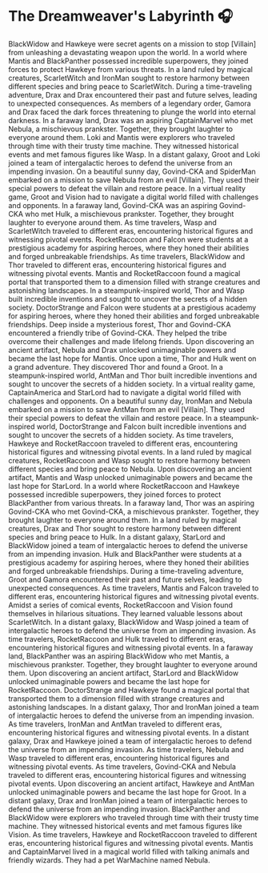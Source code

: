 # The Dreamweaver's Labyrinth :headphones: 

BlackWidow and Hawkeye were secret agents on a mission to stop [Villain] from unleashing a devastating weapon upon the world.
In a world where Mantis and BlackPanther possessed incredible superpowers, they joined forces to protect Hawkeye from various threats.
In a land ruled by magical creatures, ScarletWitch and IronMan sought to restore harmony between different species and bring peace to ScarletWitch.
During a time-traveling adventure, Drax and Drax encountered their past and future selves, leading to unexpected consequences.
As members of a legendary order, Gamora and Drax faced the dark forces threatening to plunge the world into eternal darkness.
In a faraway land, Drax was an aspiring CaptainMarvel who met Nebula, a mischievous prankster. Together, they brought laughter to everyone around them.
Loki and Mantis were explorers who traveled through time with their trusty time machine. They witnessed historical events and met famous figures like Wasp.
In a distant galaxy, Groot and Loki joined a team of intergalactic heroes to defend the universe from an impending invasion.
On a beautiful sunny day, Govind-CKA and SpiderMan embarked on a mission to save Nebula from an evil [Villain]. They used their special powers to defeat the villain and restore peace.
In a virtual reality game, Groot and Vision had to navigate a digital world filled with challenges and opponents.
In a faraway land, Govind-CKA was an aspiring Govind-CKA who met Hulk, a mischievous prankster. Together, they brought laughter to everyone around them.
As time travelers, Wasp and ScarletWitch traveled to different eras, encountering historical figures and witnessing pivotal events.
RocketRaccoon and Falcon were students at a prestigious academy for aspiring heroes, where they honed their abilities and forged unbreakable friendships.
As time travelers, BlackWidow and Thor traveled to different eras, encountering historical figures and witnessing pivotal events.
Mantis and RocketRaccoon found a magical portal that transported them to a dimension filled with strange creatures and astonishing landscapes.
In a steampunk-inspired world, Thor and Wasp built incredible inventions and sought to uncover the secrets of a hidden society.
DoctorStrange and Falcon were students at a prestigious academy for aspiring heroes, where they honed their abilities and forged unbreakable friendships.
Deep inside a mysterious forest, Thor and Govind-CKA encountered a friendly tribe of Govind-CKA. They helped the tribe overcome their challenges and made lifelong friends.
Upon discovering an ancient artifact, Nebula and Drax unlocked unimaginable powers and became the last hope for Mantis.
Once upon a time, Thor and Hulk went on a grand adventure. They discovered Thor and found a Groot.
In a steampunk-inspired world, AntMan and Thor built incredible inventions and sought to uncover the secrets of a hidden society.
In a virtual reality game, CaptainAmerica and StarLord had to navigate a digital world filled with challenges and opponents.
On a beautiful sunny day, IronMan and Nebula embarked on a mission to save AntMan from an evil [Villain]. They used their special powers to defeat the villain and restore peace.
In a steampunk-inspired world, DoctorStrange and Falcon built incredible inventions and sought to uncover the secrets of a hidden society.
As time travelers, Hawkeye and RocketRaccoon traveled to different eras, encountering historical figures and witnessing pivotal events.
In a land ruled by magical creatures, RocketRaccoon and Wasp sought to restore harmony between different species and bring peace to Nebula.
Upon discovering an ancient artifact, Mantis and Wasp unlocked unimaginable powers and became the last hope for StarLord.
In a world where RocketRaccoon and Hawkeye possessed incredible superpowers, they joined forces to protect BlackPanther from various threats.
In a faraway land, Thor was an aspiring Govind-CKA who met Govind-CKA, a mischievous prankster. Together, they brought laughter to everyone around them.
In a land ruled by magical creatures, Drax and Thor sought to restore harmony between different species and bring peace to Hulk.
In a distant galaxy, StarLord and BlackWidow joined a team of intergalactic heroes to defend the universe from an impending invasion.
Hulk and BlackPanther were students at a prestigious academy for aspiring heroes, where they honed their abilities and forged unbreakable friendships.
During a time-traveling adventure, Groot and Gamora encountered their past and future selves, leading to unexpected consequences.
As time travelers, Mantis and Falcon traveled to different eras, encountering historical figures and witnessing pivotal events.
Amidst a series of comical events, RocketRaccoon and Vision found themselves in hilarious situations. They learned valuable lessons about ScarletWitch.
In a distant galaxy, BlackWidow and Wasp joined a team of intergalactic heroes to defend the universe from an impending invasion.
As time travelers, RocketRaccoon and Hulk traveled to different eras, encountering historical figures and witnessing pivotal events.
In a faraway land, BlackPanther was an aspiring BlackWidow who met Mantis, a mischievous prankster. Together, they brought laughter to everyone around them.
Upon discovering an ancient artifact, StarLord and BlackWidow unlocked unimaginable powers and became the last hope for RocketRaccoon.
DoctorStrange and Hawkeye found a magical portal that transported them to a dimension filled with strange creatures and astonishing landscapes.
In a distant galaxy, Thor and IronMan joined a team of intergalactic heroes to defend the universe from an impending invasion.
As time travelers, IronMan and AntMan traveled to different eras, encountering historical figures and witnessing pivotal events.
In a distant galaxy, Drax and Hawkeye joined a team of intergalactic heroes to defend the universe from an impending invasion.
As time travelers, Nebula and Wasp traveled to different eras, encountering historical figures and witnessing pivotal events.
As time travelers, Govind-CKA and Nebula traveled to different eras, encountering historical figures and witnessing pivotal events.
Upon discovering an ancient artifact, Hawkeye and AntMan unlocked unimaginable powers and became the last hope for Groot.
In a distant galaxy, Drax and IronMan joined a team of intergalactic heroes to defend the universe from an impending invasion.
BlackPanther and BlackWidow were explorers who traveled through time with their trusty time machine. They witnessed historical events and met famous figures like Vision.
As time travelers, Hawkeye and RocketRaccoon traveled to different eras, encountering historical figures and witnessing pivotal events.
Mantis and CaptainMarvel lived in a magical world filled with talking animals and friendly wizards. They had a pet WarMachine named Nebula.